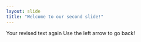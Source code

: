 ```yaml
---
layout: slide
title: "Welcome to our second slide!"
---
```

Your revised text again
Use the left arrow to go back!
